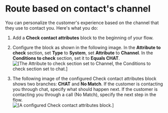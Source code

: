 # Route based on contact's channel<a name="use-channel-contact-attribute"></a>

You can personalize the customer's experience based on the channel that they use to contact you\. Here's what you do: 

1. Add a **Check contact attributes** block to the beginning of your flow\.

1. Configure the block as shown in the following image\. In the **Attribute to check** section, set **Type** to **System**, set **Attribute** to **Channel**\. In the **Conditions to check** section, set it to **Equals CHAT**\.  
![\[The Attribute to check section set to Channel, the Conditions to check section set to chat.\]](http://docs.aws.amazon.com/connect/latest/adminguide/images/channel-attribute.png)

1. The following image of the configured Check contact attributes block shows two branches: **CHAT** and **No Match**\. If the customer is contacting you through chat, specify what should happen next\. If the customer is contacting you through a call \(No Match\), specify the next step in the flow\.   
![\[A configured Check contact attributes block.\]](http://docs.aws.amazon.com/connect/latest/adminguide/images/channel-attribute-flow.png)